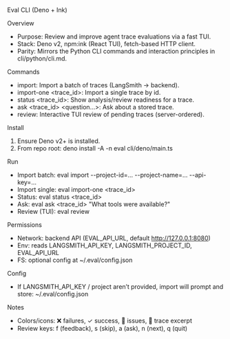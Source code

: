 Eval CLI (Deno + Ink)

Overview
- Purpose: Review and improve agent trace evaluations via a fast TUI.
- Stack: Deno v2, npm:ink (React TUI), fetch-based HTTP client.
- Parity: Mirrors the Python CLI commands and interaction principles in cli/python/cli.md.

Commands
- import: Import a batch of traces (LangSmith → backend).
- import-one <trace_id>: Import a single trace by id.
- status <trace_id>: Show analysis/review readiness for a trace.
- ask <trace_id> <question...>: Ask about a stored trace.
- review: Interactive TUI review of pending traces (server-ordered).

Install
1) Ensure Deno v2+ is installed.
2) From repo root:
   deno install -A -n eval cli/deno/main.ts

Run
- Import batch:
  eval import --project-id=... --project-name=... --api-key=...
- Import single:
  eval import-one <trace_id>
- Status:
  eval status <trace_id>
- Ask:
  eval ask <trace_id> "What tools were available?"
- Review (TUI):
  eval review

Permissions
- Network: backend API (EVAL_API_URL, default http://127.0.0.1:8080)
- Env: reads LANGSMITH_API_KEY, LANGSMITH_PROJECT_ID, EVAL_API_URL
- FS: optional config at ~/.eval/config.json

Config
- If LANGSMITH_API_KEY / project aren’t provided, import will prompt and store:
  ~/.eval/config.json

Notes
- Colors/icons: ❌ failures, ✓ success, 🔧 issues, 📜 trace excerpt
- Review keys: f (feedback), s (skip), a (ask), n (next), q (quit)

